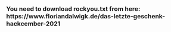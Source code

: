 <h3> You need to download rockyou.txt from here: https://www.floriandalwigk.de/das-letzte-geschenk-hackcember-2021 </h3>
